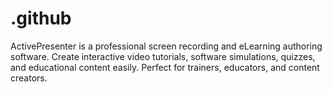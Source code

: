 # .github
ActivePresenter is a professional screen recording and eLearning authoring software. Create interactive video tutorials, software simulations, quizzes, and educational content easily. Perfect for trainers, educators, and content creators.
